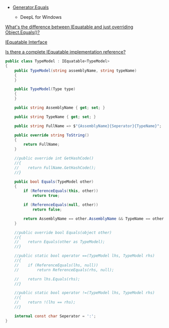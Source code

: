 - [Generator.Equals](https://github.com/diegofrata/Generator.Equals)

  - DeepL for Windows

[What's the difference between IEquatable and just overriding Object.Equals()?](https://stackoverflow.com/questions/2734914/whats-the-difference-between-iequatable-and-just-overriding-object-equals)

[IEquatable<T> Interface](https://learn.microsoft.com/en-us/dotnet/api/system.iequatable-1?view=net-6.0)

[Is there a complete IEquatable implementation reference?](https://stackoverflow.com/questions/1307493/is-there-a-complete-iequatable-implementation-reference)

```csharp
public class TypeModel : IEquatable<TypeModel>
{
    public TypeModel(string assemblyName, string typeName)
    {
    }

    public TypeModel(Type type)
    {
    }

    public string AssemblyName { get; set; }

    public string TypeName { get; set; }

    public string FullName => $"{AssemblyName}{Seperator}{TypeName}";

    public override string ToString()
    {
        return FullName;
    }

    //public override int GetHashCode()
    //{
    //    return FullName.GetHashCode();
    //}

    public bool Equals(TypeModel other)
    {
        if (ReferenceEquals(this, other))
            return true;

        if (ReferenceEquals(null, other))
            return false;

        return AssemblyName == other.AssemblyName && TypeName == other.TypeName;
    }

    //public override bool Equals(object other)
    //{
    //    return Equals(other as TypeModel);
    //}

    //public static bool operator ==(TypeModel lhs, TypeModel rhs)
    //{
    //    if (ReferenceEquals(lhs, null))
    //        return ReferenceEquals(rhs, null);

    //    return lhs.Equals(rhs);
    //}

    //public static bool operator !=(TypeModel lhs, TypeModel rhs)
    //{
    //    return !(lhs == rhs);
    //}

    internal const char Seperator = ':';
}
```

